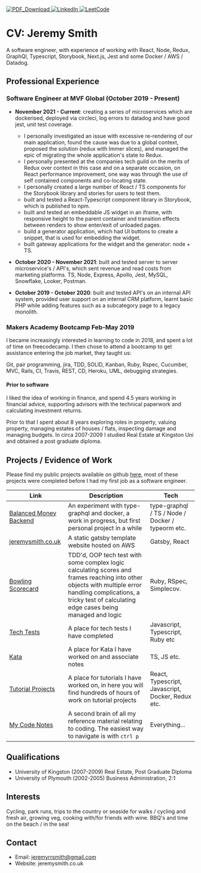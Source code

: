 <p>
  <a href="https://github.com/JRRS1982/resume/releases/latest/download/jeremy_smith_resume.pdf" target="_blank"><img alt="PDF_Download" src="https://img.shields.io/badge/PDF-Download-1abc9c?style=for-the-badge" />
  </a>
  <a href="https://www.linkedin.com/in/jeremy-smith-2b3a9b15/" target="_blank"><img alt="LinkedIn" src="https://img.shields.io/badge/linkedin-%230077B5.svg?&style=for-the-badge&logo=linkedin&logoColor=white" />
  <a href="https://leetcode.com/JRRS1982" target="_blank"><img alt="LeetCode" src="https://img.shields.io/badge/leetcode-%2312100E.svg?&style=for-the-badge&logo=leetcode&logoColor=white" />
  </a>
<p />

# CV: Jeremy Smith

A software engineer, with experience of working with React, Node, Redux, GraphQl, Typescript, Storybook, Next.js, Jest and some Docker / AWS / Datadog.

## Professional Experience

### Software Engineer at MVF Global (October 2019 - Present)

- **November 2021 - Current**: creating a series of microservices which are dockerised, deployed via circleci, log errors to datadog and have good jest, unit test coverage.
  - I personally investigated an issue with excessive re-rendering of our main application, found the cause was due to a global context, proposed the solution (redux with Immer slices), and managed the epic of migrating the whole application's state to Redux.
  - I personally presented at the companies tech guild on the merits of Redux over context in this case and on a separate occasion, on React performance improvement, one way was through the use of self contained components and co-locating state.
  - I personally created a large number of React / TS components for the Storybook library and stories for users to test them.
  - built and tested a React-Typescript component library in Storybook, which is published to npm.
  - built and tested an embeddable JS widget in an iframe, with responsive height to the parent container and transition effects between renders to show enter/exit of unloaded pages.
  - build a generator application, which had UI buttons to create a snippet, that is used for embedding the widget.
  - built gateway applications for the widget and the generator: node + TS.

- **October 2020 - November 2021**: built and tested server to server microservice's / API's, which sent revenue and read costs from marketing platforms. TS, Node, Express, Apollo, Jest, MySQL, Snowflake, Looker, Postman.

- **October 2019 - October 2020**: built and tested API's on an internal API system, provided user support on an internal CRM platform, learnt basic PHP while adding features such as a subcategory page to a legacy monolith.

### Makers Academy Bootcamp Feb-May 2019

I became increasingly interested in learning to code in 2018, and spent a lot of time on freecodecamp. I then chose to attend a bootcamp to get assistance entering the job market, they taught us:

Git, pair programming, jira, TDD, SOLID, Kanban, Ruby, Rspec, Cucumber, MVC, Rails, CI, Travis, REST, CD, Heroku, UML, debugging strategies.

#### Prior to software

I liked the idea of working in finance, and spend 4.5 years working in financial advice, supporting advisors with the technical paperwork and calculating investment returns.

Prior to that I spent about 8 years exploring roles in property, valuing property, managing estates of houses / flats, inspecting damage and managing budgets. In circa 2007-2009 I studied Real Estate at Kingston Uni and obtained a post graduate diploma.

## Projects / Evidence of Work

Please find my public projects available on github [here](https://github.com/JRRS1982?tab=repositories), most of these projects were completed before I had my first job as a software engineer.

 Link | Description | Tech
--- | --- | ---
[Balanced Money Backend](https://github.com/JRRS1982/balanced-money-backend)|An experiment with type-graphql and docker, a work in progress, but first personal project in a while | type-graphql / TS / Node / Docker / typeorm etc.
[jeremysmith.co.uk](https://www.jeremysmith.co.uk/)|A static gatsby template website hosted on AWS | Gatsby, React
[Bowling Scorecard](https://github.com/JRRS1982/TechTests/tree/master/bowling)| TDD'd, OOP tech test with some complex logic calculating scores and frames reaching into other objects with multiple error handling complications, a tricky test of calculating edge cases being managed and logic | Ruby, RSpec, Simplecov.
[Tech Tests](https://github.com/JRRS1982/TechTests)|A place for tech tests I have completed | Javascript, Typescript, Ruby etc
[Kata](https://github.com/JRRS1982/Kata)|A place for Kata I have worked on and associate notes|TS, JS etc.
[Tutorial Projects](https://github.com/JRRS1982/TutorialProjects) | A place for tutorials I have worked on, in here you will find hundreds of hours of work on tutorial projects | React, Typescript, Javascript, Docker, Redux etc.
[My Code Notes](https://my-code-notes.notion.site/863199a0f13346019ee9b5244e34a1e2?v=3bc4946ef695471e8fdcc4300b5abde9&pvs=4)|A second brain of all my reference material relating to coding. The easiest way to navigate is with `ctrl p` |Everything...

## Qualifications

- University of Kingston (2007-2009) Real Estate, Post Graduate Diploma
- University of Plymouth (2002-2005) Business Administration, 2:1

## Interests

Cycling, park runs, trips to the country or seaside for walks / cycling and fresh air, growing veg, cooking with/for friends with wine. BBQ's and time on the beach / in the sea!

## Contact

- Email: [jeremyrrsmith@gmail.com](mailto:jeremyrrsmith@gmail.com)
- Website: jeremysmith.co.uk

